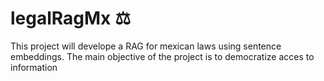# legalRagMx ⚖️
This project will develope a RAG for mexican laws using sentence embeddings.
The main objective of the project is to democratize acces to information
